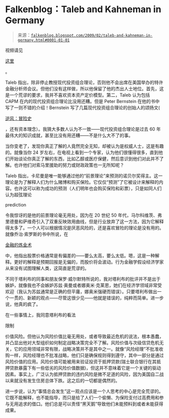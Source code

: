 <!--yml

category: 未分类

date: 2024-05-12 22:22:17

-->

# Falkenblog：Taleb and Kahneman in Germany

> 来源：[`falkenblog.blogspot.com/2009/02/taleb-and-kahneman-in-germany.html#0001-01-01`](http://falkenblog.blogspot.com/2009/02/taleb-and-kahneman-in-germany.html#0001-01-01)

视频请见

[这里](http://video.dld-conference.com/watch/aj4OXAg)

。

Taleb 指出，除非停止教授现代投资组合理论，否则他不会出席在美国举办的特许金融分析师会议。但他们没有这样做，所以他保留了他的杰出人士地位。首先，这是一个荒谬的要求，我并不喜欢资本资产定价模型。第二，Taleb 认为包括 CAPM 在内的现代投资组合理论比没用还糟。但是 Peter Bernstein 在他的书中写了一则不错的介绍！Bernstein 写了几篇现代投资组合理论的创始人的颂扬文(

[逆风：冒险史](http://www.amazon.com/Against-Gods-Remarkable-Story-Risk/dp/0471295639/ref=sr_1_1?ie=UTF8&s=books&qid=1234618602&sr=1-1)

，还有资本理念）。我猜大多数人认为不一致——现代投资组合理论是过去 60 年最伟大的知识成就，甚至比没有用还糟——不是什么大不了的事。

当你变老了，发现你真正了解的人竟然完全无知，却被认为是权威人士，这是有趣的。就像当你 24 岁左右，在电视上看到一个专家，认为他们很懂得很多，直到他们开始谈论你真正了解的东西，比如乙醇或医疗保健，然后意识到他们对此并不了解。也许他们对索马里援助的努力或财政政策也一无所知呢？

Taleb 指出，卡尼曼是唯一能够通过他的“前景理论”来预测的诺贝尔奖得主。这一理论是为了解释人们为什么赌博和购买保险。它仅仅“预测”了它被设计来解释的内容。也许这可以称为成功的预测（人们明年也会购买保险和彩票），只是如同人们认为超弦理论

prediction

令我惊讶的是他的前景理论毫无用处，因为在 20 世纪 50 年代，马尔科维茨、弗里德曼和萨维奇引入了双重反映效用曲线，但是行业放弃了这一方法，因为它解释得太多了。一个人可以根据情况是厌恶风险的，还是喜欢冒险的理论是没有用的。就像乔治·索罗斯的书中所说，在

[金融的炼金术](http://www.amazon.com/Alchemy-Finance-Reading-Mind-Market/dp/0471042064)

中，他指出股票价格通常是有偏差的——要么太高，要么太低。嗯，这是一种解释。更好的解释是预期回报是无偏的，而股价将会波动。行为金融学假设经济学家从来没有试图理解人类，这简直是荒谬的。

不同于塔利布的同事和朋友保罗·威尔默特所说的，我对塔利布的批评并不是出于嫉妒，就像我也不会嫉妒苏兹·奥曼或者娜奥米·克莱恩，她们在经济学领域非常受欢迎（我认为苏兹通常是正确的但平庸，娜奥米强硬而错误）。只要塔利布做出一个一贯的、新颖的观点——尽管这很少见——他就是错误的，纯粹而简单。进一步说，他真的疯了。

在一些事情上，我同意塔利布的看法

限制

价值风险。但他认为风险价值比毫无用处，或者导致最近危机的说法，根本愚蠢，并凸显出他对大型组织如何制定战略决策完全不了解。风险价值与次级信贷危机无关，它的应用领域非常有限，战略决策并不是其中之一。就像“风险经理”不批准收购一样，风险经理也不批准战略，他们只是确保规则得到遵守，其中一部分是通过风险价值的应用。风险价值可能被用来验证投资于抵押贷款(瑞士联合银行在其抵押贷款暴露下有一些低劣的风险价值数据)，但这并不意味着它是一个关键的驱动因素。事实上，广泛认为抵押贷款的违约风险是微不足道的风险，因为美国自二战以来就没有发生住房总体下跌。这之后的一切都是偶然的。

进一步说，认为“事情总会发生”这一观点应该是一个人思考的中心是完全荒谬的。它既不能解释，也不能指导，而只是给了人们一个偷懒、为保险支付过高费用和参与无用追求的借口。他们总是可以责怪“黑天鹅”导致他们未能预料到或者未能获得成果。

